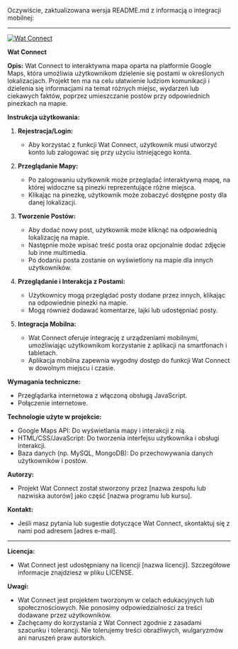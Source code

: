 Oczywiście, zaktualizowana wersja README.md z informacją o integracji mobilnej:

---

[![Wat Connect](./public/WC2GOAT.ico)](https://github.com/twojerepozytorium/Wat-Connect)

**Wat Connect**

**Opis:**
Wat Connect to interaktywna mapa oparta na platformie Google Maps, która umożliwia użytkownikom dzielenie się postami w określonych lokalizacjach. Projekt ten ma na celu ułatwienie ludziom komunikacji i dzielenia się informacjami na temat różnych miejsc, wydarzeń lub ciekawych faktów, poprzez umieszczanie postów przy odpowiednich pinezkach na mapie.

**Instrukcja użytkowania:**

1. **Rejestracja/Login:**
   - Aby korzystać z funkcji Wat Connect, użytkownik musi utworzyć konto lub zalogować się przy użyciu istniejącego konta.

2. **Przeglądanie Mapy:**
   - Po zalogowaniu użytkownik może przeglądać interaktywną mapę, na której widoczne są pinezki reprezentujące różne miejsca.
   - Klikając na pinezkę, użytkownik może zobaczyć dostępne posty dla danej lokalizacji.

3. **Tworzenie Postów:**
   - Aby dodać nowy post, użytkownik może kliknąć na odpowiednią lokalizację na mapie.
   - Następnie może wpisać treść posta oraz opcjonalnie dodać zdjęcie lub inne multimedia.
   - Po dodaniu posta zostanie on wyświetlony na mapie dla innych użytkowników.

4. **Przeglądanie i Interakcja z Postami:**
   - Użytkownicy mogą przeglądać posty dodane przez innych, klikając na odpowiednie pinezki na mapie.
   - Mogą również dodawać komentarze, lajki lub udostępniać posty.

5. **Integracja Mobilna:**
   - Wat Connect oferuje integrację z urządzeniami mobilnymi, umożliwiając użytkownikom korzystanie z aplikacji na smartfonach i tabletach.
   - Aplikacja mobilna zapewnia wygodny dostęp do funkcji Wat Connect w dowolnym miejscu i czasie.

**Wymagania techniczne:**
- Przeglądarka internetowa z włączoną obsługą JavaScript.
- Połączenie internetowe.

**Technologie użyte w projekcie:**
- Google Maps API: Do wyświetlania mapy i interakcji z nią.
- HTML/CSS/JavaScript: Do tworzenia interfejsu użytkownika i obsługi interakcji.
- Baza danych (np. MySQL, MongoDB): Do przechowywania danych użytkowników i postów.

**Autorzy:**
- Projekt Wat Connect został stworzony przez [nazwa zespołu lub nazwiska autorów] jako część [nazwa programu lub kursu].

**Kontakt:**
- Jeśli masz pytania lub sugestie dotyczące Wat Connect, skontaktuj się z nami pod adresem [adres e-mail].

--- 

**Licencja:**
- Wat Connect jest udostępniany na licencji [nazwa licencji]. Szczegółowe informacje znajdziesz w pliku LICENSE.

**Uwagi:**
- Wat Connect jest projektem tworzonym w celach edukacyjnych lub społecznościowych. Nie ponosimy odpowiedzialności za treści dodawane przez użytkowników.
- Zachęcamy do korzystania z Wat Connect zgodnie z zasadami szacunku i tolerancji. Nie tolerujemy treści obraźliwych, wulgaryzmów ani naruszeń praw autorskich.



